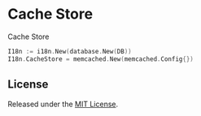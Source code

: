 # Cache Store

Cache Store

```go
I18n := i18n.New(database.New(DB))
I18n.CacheStore = memcached.New(memcached.Config{})
```

## License

Released under the [MIT License](http://opensource.org/licenses/MIT).
